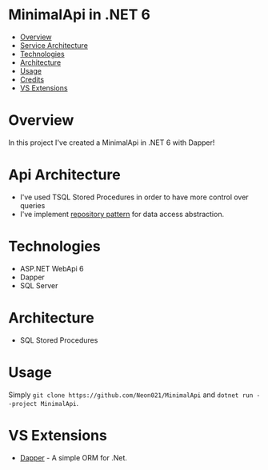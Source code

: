 # MinimalApi in .NET 6

</div>

- [Overview](#overview)
- [Service Architecture](#service-architecture)
- [Technologies](#technologies)
- [Architecture](#architecture)
- [Usage](#usage)
- [Credits](#credits)
- [VS Extensions](#vscode-extensions)


# Overview

<p>In this project I've created a MinimalApi in .NET 6 with Dapper!</p>

# Api Architecture
- I've used TSQL Stored Procedures in order to have more control over queries 
- I've implement [repository pattern](https://www.codeguru.com/csharp/repository-pattern-c-sharp/) for data access abstraction.

# Technologies
- ASP.NET WebApi 6
- Dapper
- SQL Server

# Architecture
- SQL Stored Procedures

# Usage

Simply `git clone https://github.com/Neon021/MinimalApi` and `dotnet run --project MinimalApi`.

# VS Extensions
- [Dapper](https://github.com/DapperLib/Dapper) - A simple ORM for .Net.
